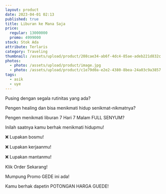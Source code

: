 ```yaml
---
layout: product
date: 2023-04-01 02:13
published: true
title: Liburan ke Mana Saja
price:
  regular: 13000000
  promo: 4999000
stock: Stok Ada
attribute: Terlaris
category: Traveling
thumbnail: /assets/upload/product/208cae34-ab6f-4dc4-85ae-adeb221d832c.jpeg
photos:
  - photo: /assets/upload/product/image.jpg
  - photo: /assets/upload/product/c1e79d0a-e2e2-4380-8bea-24a03c9a3857.jpeg
tags:
  - asik
  - uye
---
```

Pusing dengan segala rutinitas yang ada?

Pengen healing dan bisa menikmati hidup senikmat-nikmatnya?

Pengen menikmati liburan 7 Hari 7 Malam FULL SENYUM?

Inilah saatnya kamu berhak menikmati hidupmu!

❌ Lupakan bosmu!

❌ Lupakan kerjaanmu!

❌ Lupakan mantanmu!

Klik Order Sekarang!

Mumpung Promo GEDE ini ada!

Kamu berhak dapetin POTONGAN HARGA GUEDE!
